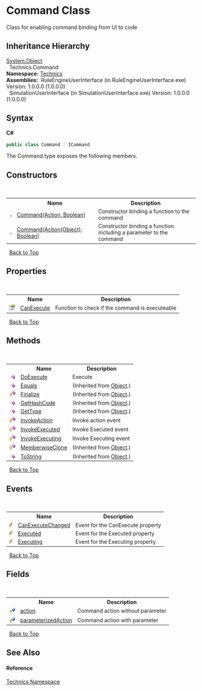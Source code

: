 # Command Class
 

Class for enabling command binding from UI to code


## Inheritance Hierarchy
<a href="http://msdn2.microsoft.com/en-us/library/e5kfa45b" target="_blank">System.Object</a><br />&nbsp;&nbsp;Technics.Command<br />
**Namespace:**&nbsp;<a href="f9f22137-e96e-7e9b-007b-203cf730387b">Technics</a><br />**Assemblies:**&nbsp;&nbsp;RuleEngineUserInterface (in RuleEngineUserInterface.exe) Version: 1.0.0.0 (1.0.0.0)<br />&nbsp;&nbsp;SimulationUserInterface (in SimulationUserInterface.exe) Version: 1.0.0.0 (1.0.0.0)<br />

## Syntax

**C#**<br />
``` C#
public class Command : ICommand
```

The Command type exposes the following members.


## Constructors
&nbsp;<table><tr><th></th><th>Name</th><th>Description</th></tr><tr><td>![Public method](media/pubmethod.gif "Public method")</td><td><a href="5d32bf75-1beb-f960-4108-00fb92c88f76">Command(Action, Boolean)</a></td><td>
Constructor binding a function to the command</td></tr><tr><td>![Public method](media/pubmethod.gif "Public method")</td><td><a href="c0934ad8-a36d-a6bd-4b88-a4a3995908e1">Command(Action(Object), Boolean)</a></td><td>
Constructor binding a function including a parameter to the command</td></tr></table>&nbsp;
<a href="#command-class">Back to Top</a>

## Properties
&nbsp;<table><tr><th></th><th>Name</th><th>Description</th></tr><tr><td>![Public property](media/pubproperty.gif "Public property")</td><td><a href="56688c4a-2a35-3131-fd33-9a2d18c7b803">CanExecute</a></td><td>
Function to check if the command is executeable</td></tr></table>&nbsp;
<a href="#command-class">Back to Top</a>

## Methods
&nbsp;<table><tr><th></th><th>Name</th><th>Description</th></tr><tr><td>![Public method](media/pubmethod.gif "Public method")</td><td><a href="f508b5a0-4cdf-1964-9539-2e2754439e08">DoExecute</a></td><td>
Execute</td></tr><tr><td>![Public method](media/pubmethod.gif "Public method")</td><td><a href="http://msdn2.microsoft.com/en-us/library/bsc2ak47" target="_blank">Equals</a></td><td> (Inherited from <a href="http://msdn2.microsoft.com/en-us/library/e5kfa45b" target="_blank">Object</a>.)</td></tr><tr><td>![Protected method](media/protmethod.gif "Protected method")</td><td><a href="http://msdn2.microsoft.com/en-us/library/4k87zsw7" target="_blank">Finalize</a></td><td> (Inherited from <a href="http://msdn2.microsoft.com/en-us/library/e5kfa45b" target="_blank">Object</a>.)</td></tr><tr><td>![Public method](media/pubmethod.gif "Public method")</td><td><a href="http://msdn2.microsoft.com/en-us/library/zdee4b3y" target="_blank">GetHashCode</a></td><td> (Inherited from <a href="http://msdn2.microsoft.com/en-us/library/e5kfa45b" target="_blank">Object</a>.)</td></tr><tr><td>![Public method](media/pubmethod.gif "Public method")</td><td><a href="http://msdn2.microsoft.com/en-us/library/dfwy45w9" target="_blank">GetType</a></td><td> (Inherited from <a href="http://msdn2.microsoft.com/en-us/library/e5kfa45b" target="_blank">Object</a>.)</td></tr><tr><td>![Protected method](media/protmethod.gif "Protected method")</td><td><a href="e89dabf4-fdc3-0d30-face-6247a4452352">InvokeAction</a></td><td>
Invoke action event</td></tr><tr><td>![Protected method](media/protmethod.gif "Protected method")</td><td><a href="87038530-fc9d-ff10-0a19-17cc7584923f">InvokeExecuted</a></td><td>
Invoke Executed event</td></tr><tr><td>![Protected method](media/protmethod.gif "Protected method")</td><td><a href="90b0f27b-c566-6ab4-9ea1-41ee43975f25">InvokeExecuting</a></td><td>
Invoke Executing event</td></tr><tr><td>![Protected method](media/protmethod.gif "Protected method")</td><td><a href="http://msdn2.microsoft.com/en-us/library/57ctke0a" target="_blank">MemberwiseClone</a></td><td> (Inherited from <a href="http://msdn2.microsoft.com/en-us/library/e5kfa45b" target="_blank">Object</a>.)</td></tr><tr><td>![Public method](media/pubmethod.gif "Public method")</td><td><a href="http://msdn2.microsoft.com/en-us/library/7bxwbwt2" target="_blank">ToString</a></td><td> (Inherited from <a href="http://msdn2.microsoft.com/en-us/library/e5kfa45b" target="_blank">Object</a>.)</td></tr></table>&nbsp;
<a href="#command-class">Back to Top</a>

## Events
&nbsp;<table><tr><th></th><th>Name</th><th>Description</th></tr><tr><td>![Public event](media/pubevent.gif "Public event")</td><td><a href="f2f07208-75d4-4a4a-842f-c7b27d293c44">CanExecuteChanged</a></td><td>
Event for the CanExecute property</td></tr><tr><td>![Public event](media/pubevent.gif "Public event")</td><td><a href="5a223548-2349-6518-b0d1-211c71ed4411">Executed</a></td><td>
Event for the Executed property</td></tr><tr><td>![Public event](media/pubevent.gif "Public event")</td><td><a href="02b108ba-9401-1192-0b05-7232315bde74">Executing</a></td><td>
Event for the Executing property</td></tr></table>&nbsp;
<a href="#command-class">Back to Top</a>

## Fields
&nbsp;<table><tr><th></th><th>Name</th><th>Description</th></tr><tr><td>![Protected field](media/protfield.gif "Protected field")</td><td><a href="ff92cd7d-1710-88d6-8186-f8157f4f2711">action</a></td><td>
Command action without parameter</td></tr><tr><td>![Protected field](media/protfield.gif "Protected field")</td><td><a href="3826cf4b-f59b-7aef-005c-821c08f46042">parameterizedAction</a></td><td>
Command action with parameter</td></tr></table>&nbsp;
<a href="#command-class">Back to Top</a>

## See Also


#### Reference
<a href="f9f22137-e96e-7e9b-007b-203cf730387b">Technics Namespace</a><br />